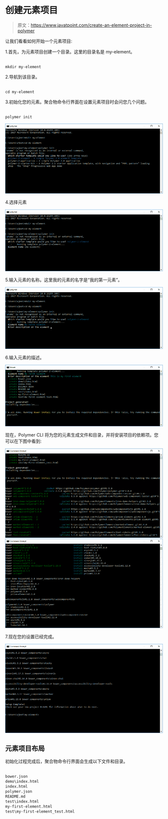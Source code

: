 # 创建元素项目

> 原文：<https://www.javatpoint.com/create-an-element-project-in-polymer>

让我们看看如何开始一个元素项目:

1.首先，为元素项目创建一个目录。这里的目录名是 my-element。

```

mkdir my-element

```

2.导航到该目录。

```

cd my-element

```

3.初始化您的元素。聚合物命令行界面在设置元素项目时会问您几个问题。

```

polymer init

```

![Polymer element project 1](img/f8382241e9e3f327111af59cfcd39140.png)

4.选择元素

![Polymer element project 2](img/feb8ff6eb78e46227a5dce4c76f01d5c.png)

5.输入元素的名称。这里我的元素的名字是“我的第一元素”。

![Polymer element project 3](img/7c8937d7ac277c7d6df8a9ee9c89b172.png)

6.输入元素的描述。

![Polymer element project 4](img/aa376117e314fa2ba4208768db698fa2.png)

现在，Polymer CLI 将为您的元素生成文件和目录，并将安装项目的依赖项。您可以在下图中看到:

![Polymer element project 5](img/c643184c9f51a6aca205bf2ba3e16952.png) ![Polymer element project 6](img/8c48cdab09ede0a0c0d94d38df3d0ca0.png)

7.现在您的设置已经完成。

![Polymer element project 7](img/ba3a478f185e70c526387a131b46b3b4.png)

## 元素项目布局

初始化过程完成后，聚合物命令行界面会生成以下文件和目录。

```

bower.json
demo\index.html
index.html
polymer.json
README.md
test\index.html
my-first-element.html
test\my-first-element_test.html

```